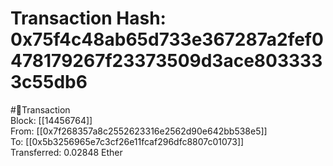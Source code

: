 
Transaction Hash: 0x75f4c48ab65d733e367287a2fef0478179267f23373509d3ace8033333c55db6
====================================================================================
  
#💸Transaction  
Block: [[14456764]]  
From: [[0x7f268357a8c2552623316e2562d90e642bb538e5]]  
To: [[0x5b3256965e7c3cf26e11fcaf296dfc8807c01073]]  
Transferred: 0.02848 Ether